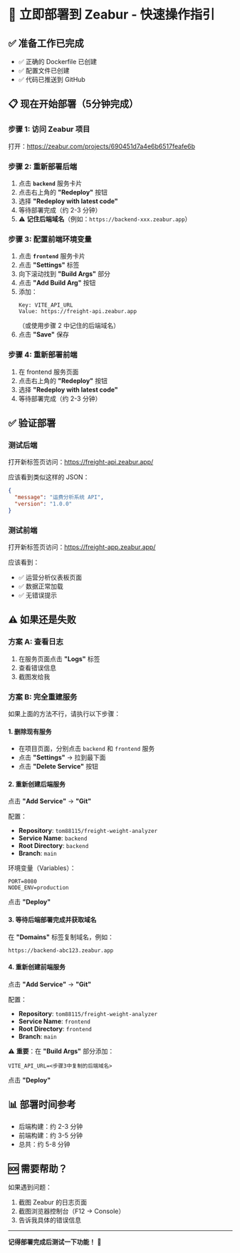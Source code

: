 # 🚀 立即部署到 Zeabur - 快速操作指引

## ✅ 准备工作已完成

- ✅ 正确的 Dockerfile 已创建
- ✅ 配置文件已创建
- ✅ 代码已推送到 GitHub

## 📋 现在开始部署（5分钟完成）

### 步骤 1: 访问 Zeabur 项目

打开：https://zeabur.com/projects/690451d7a4e6b6517feafe6b

### 步骤 2: 重新部署后端

1. 点击 **`backend`** 服务卡片
2. 点击右上角的 **"Redeploy"** 按钮
3. 选择 **"Redeploy with latest code"**
4. 等待部署完成（约 2-3 分钟）
5. ⚠️ **记住后端域名**（例如：`https://backend-xxx.zeabur.app`）

### 步骤 3: 配置前端环境变量

1. 点击 **`frontend`** 服务卡片
2. 点击 **"Settings"** 标签
3. 向下滚动找到 **"Build Args"** 部分
4. 点击 **"Add Build Arg"** 按钮
5. 添加：
   ```
   Key: VITE_API_URL
   Value: https://freight-api.zeabur.app
   ```
   （或使用步骤 2 中记住的后端域名）
6. 点击 **"Save"** 保存

### 步骤 4: 重新部署前端

1. 在 frontend 服务页面
2. 点击右上角的 **"Redeploy"** 按钮
3. 选择 **"Redeploy with latest code"**
4. 等待部署完成（约 2-3 分钟）

## ✅ 验证部署

### 测试后端

打开新标签页访问：https://freight-api.zeabur.app/

应该看到类似这样的 JSON：
```json
{
  "message": "运费分析系统 API",
  "version": "1.0.0"
}
```

### 测试前端

打开新标签页访问：https://freight-app.zeabur.app/

应该看到：
- ✅ 运营分析仪表板页面
- ✅ 数据正常加载
- ✅ 无错误提示

## ⚠️ 如果还是失败

### 方案 A: 查看日志

1. 在服务页面点击 **"Logs"** 标签
2. 查看错误信息
3. 截图发给我

### 方案 B: 完全重建服务

如果上面的方法不行，请执行以下步骤：

#### 1. 删除现有服务
- 在项目页面，分别点击 `backend` 和 `frontend` 服务
- 点击 **"Settings"** → 拉到最下面
- 点击 **"Delete Service"** 按钮

#### 2. 重新创建后端服务

点击 **"Add Service"** → **"Git"**

配置：
- **Repository**: `tom88115/freight-weight-analyzer`
- **Service Name**: `backend`
- **Root Directory**: `backend`
- **Branch**: `main`

环境变量（Variables）：
```
PORT=8080
NODE_ENV=production
```

点击 **"Deploy"**

#### 3. 等待后端部署完成并获取域名

在 **"Domains"** 标签复制域名，例如：
```
https://backend-abc123.zeabur.app
```

#### 4. 重新创建前端服务

点击 **"Add Service"** → **"Git"**

配置：
- **Repository**: `tom88115/freight-weight-analyzer`
- **Service Name**: `frontend`
- **Root Directory**: `frontend`
- **Branch**: `main`

⚠️ **重要**：在 **"Build Args"** 部分添加：
```
VITE_API_URL=<步骤3中复制的后端域名>
```

点击 **"Deploy"**

## 📊 部署时间参考

- 后端构建：约 2-3 分钟
- 前端构建：约 3-5 分钟
- 总共：约 5-8 分钟

## 🆘 需要帮助？

如果遇到问题：
1. 截图 Zeabur 的日志页面
2. 截图浏览器控制台（F12 → Console）
3. 告诉我具体的错误信息

---

**记得部署完成后测试一下功能！** 🎉

